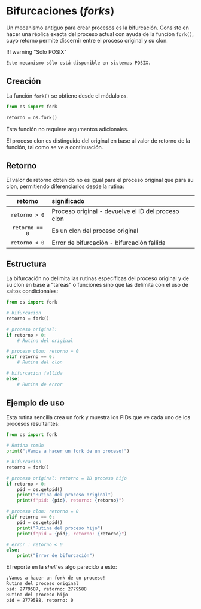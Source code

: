# Bifurcaciones (*forks*)

Un mecanismo antiguo para crear procesos es la bifurcación.
Consiste en hacer una réplica exacta del proceso actual
con ayuda de la función `fork()`,
cuyo retorno permite discernir
entre el proceso original y su clon.


!!! warning "Sólo POSIX"
    
    Este mecanismo sólo está disponible en sistemas POSIX.


## Creación

La función `fork()` se obtiene 
desde el módulo `os`.

```py title="Forks - Creación" 
from os import fork

retorno = os.fork()
```

Esta función no requiere argumentos adicionales.

El proceso clon es distinguido del original
en base al valor de retorno de la función,
tal como se ve a continuación.


## Retorno

El valor de retorno obtenido no es igual
para el proceso original que para su clon,
permitiendo diferenciarlos desde la rutina:

| retorno | significado|
|:---:|:---|
|`retorno > 0`| Proceso original - devuelve el ID del proceso clon|
|`retorno == 0` | Es un clon del proceso original |
|`retorno < 0`| Error de bifurcación - bifurcación fallida|


## Estructura

La bifurcación no delimita las rutinas específicas
del proceso original y de su clon
en base a "tareas" o funciones
sino que las delimita con el uso de saltos condicionales:


```py title="Forks - estructura" hl_lines="7"
from os import fork

# bifurcacion
retorno = fork()

# proceso original: 
if retorno > 0:
    # Rutina del original

# proceso clon: retorno = 0
elif retorno == 0:
    # Rutina del clon

# bifurcacion fallida
else:
    # Rutina de error
```


## Ejemplo de uso


Esta rutina sencilla crea un fork
y muestra los PIDs que ve cada uno de los procesos resultantes:

```py title="Forks - ejemplo" hl_lines="7"
from os import fork

# Rutina común
print("¡Vamos a hacer un fork de un proceso!")

# bifurcacion
retorno = fork()

# proceso original: retorno = ID proceso hijo
if retorno > 0:
    pid = os.getpid()
    print("Rutina del proceso original")
    print(f"pid: {pid}, retorno: {retorno}")

# proceso clon: retorno = 0
elif retorno == 0:
    pid = os.getpid()
    print("Rutina del proceso hijo")
    print(f"pid = {pid}, retorno: {retorno}")

# error : retorno < 0
else:
    print("Error de bifurcación")
```

El reporte en la *shell* es algo parecido a esto:

```txt title="Forks - reporte" 
¡Vamos a hacer un fork de un proceso!
Rutina del proceso original
pid: 2779587, retorno: 2779588
Rutina del proceso hijo
pid = 2779588, retorno: 0
```


